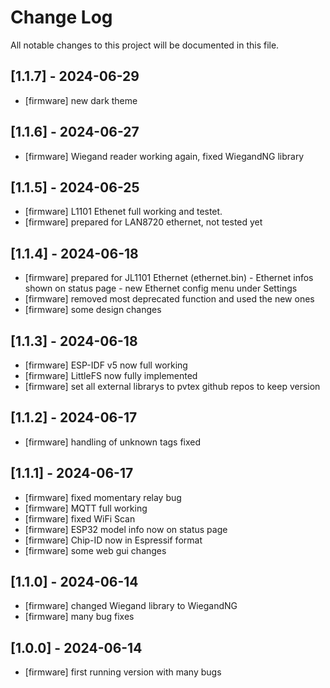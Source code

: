 # Change Log
All notable changes to this project will be documented in this file.

## [1.1.7] - 2024-06-29
- [firmware] new dark theme
## [1.1.6] - 2024-06-27
- [firmware] Wiegand reader working again, fixed WiegandNG library
## [1.1.5] - 2024-06-25
- [firmware] L1101 Ethenet full working and testet.
- [firmware] prepared for LAN8720 ethernet, not tested yet
## [1.1.4] - 2024-06-18
- [firmware] prepared for JL1101 Ethernet (ethernet.bin)
                - Ethernet infos shown on status page
                - new Ethernet config menu under Settings
- [firmware] removed most deprecated function and used the new ones
- [firmware] some design changes
## [1.1.3] - 2024-06-18
- [firmware] ESP-IDF v5 now full working
- [firmware] LittleFS now fully implemented
- [firmware] set all external librarys to pvtex github repos to keep version
## [1.1.2] - 2024-06-17
- [firmware] handling of unknown tags fixed
## [1.1.1] - 2024-06-17
- [firmware] fixed momentary relay bug
- [firmware] MQTT full working
- [firmware] fixed WiFi Scan
- [firmware] ESP32 model info now on status page
- [firmware] Chip-ID now in Espressif format
- [firmware] some web gui changes

## [1.1.0] - 2024-06-14
- [firmware] changed Wiegand library to WiegandNG
- [firmware] many bug fixes

## [1.0.0] - 2024-06-14
- [firmware] first running version with many bugs